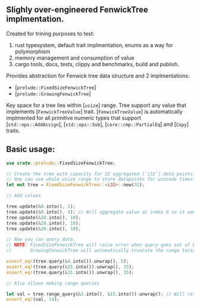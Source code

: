 ## Slighly over-engineered FenwickTree implmentation.

Created for trining purposes to test:

1. rust typesystem, default trait implmentation, enums as a way for polymorphism
2. memory management and consumption of value
3. cargo tools, docs, tests, clippy and benchmarks, build and publish.

Provides abstraction for Fenwick tree data structure and 2 implmentations:

- [`prelude::FixedSizeFenwickTree`]
- [`prelude::GrowingFenwickTree`]

Key space for a tree lies within [`usize`] range. Tree support any value that
implements [`FenwickTreeValue`] trait. [`FenwickTreeValue`] is automatically
implmented for all primitive numeric types that support [`std::ops::AddAssign`],
[`std::ops::Sub`], [`core::cmp::PartialEq`] and [`Copy`] traits.

## Basic usage:

```rust
use crate::prelude::FixedSizeFenwickTree;

// Create the tree with capacity for 32 aggregated [`i32`] data points.
// One can use whole usize range to store datapoints for unicode timestamps
let mut tree = FixedSizeFenwickTree::<i32>::new(32);

// Add values

tree.update(&0.into(), 1);
tree.update(&0.into(), 4); // Will aggregate value at index 0 so it would be 5
tree.update(&10.into(), 10);
tree.update(&20.into(), 10);
tree.update(&30.into(), 10);

// Now you can query data.
// NOTE: FixedSizeFenwickTree will raise error when query goes out of bounds.
//       GrowingFenwickTree will automatically truncate the range torightmost index.

assert_eq!(tree.query(&4.into()).unwrap(), 5);
assert_eq!(tree.query(&15.into()).unwrap(), 15);
assert_eq!(tree.query(&31.into()).unwrap(), 35);

// Also allows making range queries

let val = tree.range_query(&2.into(), &15.into()).unwrap(); // Will return aggregated sum of all values between those keys.
assert_eq!(val, 14);
```
